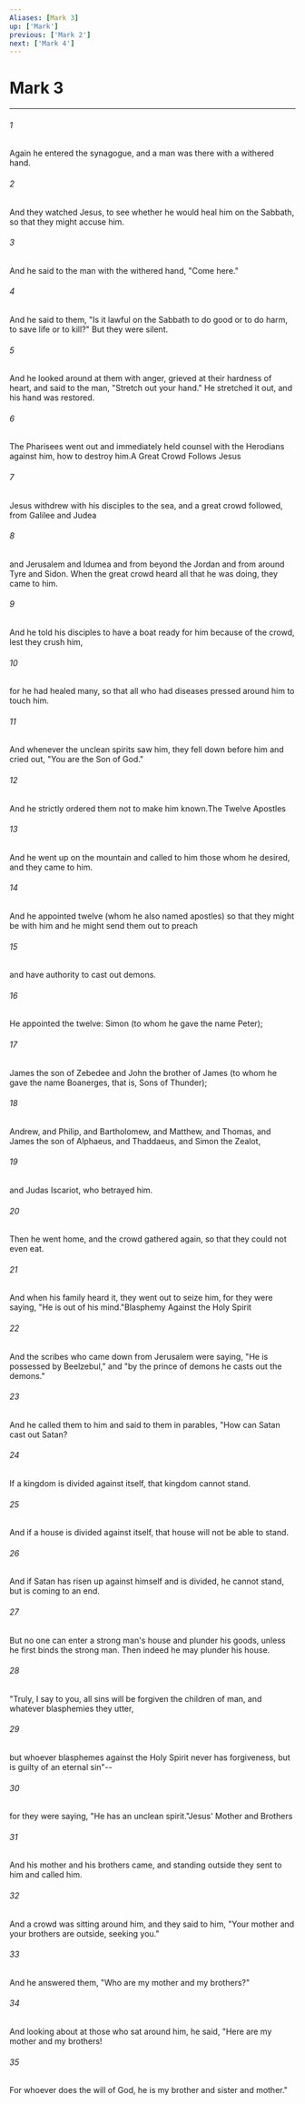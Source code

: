 ```yaml
---
Aliases: [Mark 3]
up: ['Mark']
previous: ['Mark 2']
next: ['Mark 4']
---
```

# Mark 3
***



###### 1 
Again he entered the synagogue, and a man was there with a withered hand. 

###### 2 
And they watched Jesus, to see whether he would heal him on the Sabbath, so that they might accuse him. 

###### 3 
And he said to the man with the withered hand, "Come here." 

###### 4 
And he said to them, "Is it lawful on the Sabbath to do good or to do harm, to save life or to kill?" But they were silent. 

###### 5 
And he looked around at them with anger, grieved at their hardness of heart, and said to the man, "Stretch out your hand." He stretched it out, and his hand was restored. 

###### 6 
The Pharisees went out and immediately held counsel with the Herodians against him, how to destroy him.A Great Crowd Follows Jesus 

###### 7 
Jesus withdrew with his disciples to the sea, and a great crowd followed, from Galilee and Judea 

###### 8 
and Jerusalem and Idumea and from beyond the Jordan and from around Tyre and Sidon. When the great crowd heard all that he was doing, they came to him. 

###### 9 
And he told his disciples to have a boat ready for him because of the crowd, lest they crush him, 

###### 10 
for he had healed many, so that all who had diseases pressed around him to touch him. 

###### 11 
And whenever the unclean spirits saw him, they fell down before him and cried out, "You are the Son of God." 

###### 12 
And he strictly ordered them not to make him known.The Twelve Apostles 

###### 13 
And he went up on the mountain and called to him those whom he desired, and they came to him. 

###### 14 
And he appointed twelve (whom he also named apostles) so that they might be with him and he might send them out to preach 

###### 15 
and have authority to cast out demons. 

###### 16 
He appointed the twelve: Simon (to whom he gave the name Peter); 

###### 17 
James the son of Zebedee and John the brother of James (to whom he gave the name Boanerges, that is, Sons of Thunder); 

###### 18 
Andrew, and Philip, and Bartholomew, and Matthew, and Thomas, and James the son of Alphaeus, and Thaddaeus, and Simon the Zealot, 

###### 19 
and Judas Iscariot, who betrayed him. 

###### 20 
Then he went home, and the crowd gathered again, so that they could not even eat. 

###### 21 
And when his family heard it, they went out to seize him, for they were saying, "He is out of his mind."Blasphemy Against the Holy Spirit 

###### 22 
And the scribes who came down from Jerusalem were saying, "He is possessed by Beelzebul," and "by the prince of demons he casts out the demons." 

###### 23 
And he called them to him and said to them in parables, "How can Satan cast out Satan? 

###### 24 
If a kingdom is divided against itself, that kingdom cannot stand. 

###### 25 
And if a house is divided against itself, that house will not be able to stand. 

###### 26 
And if Satan has risen up against himself and is divided, he cannot stand, but is coming to an end. 

###### 27 
But no one can enter a strong man's house and plunder his goods, unless he first binds the strong man. Then indeed he may plunder his house. 

###### 28 
"Truly, I say to you, all sins will be forgiven the children of man, and whatever blasphemies they utter, 

###### 29 
but whoever blasphemes against the Holy Spirit never has forgiveness, but is guilty of an eternal sin"-- 

###### 30 
for they were saying, "He has an unclean spirit."Jesus' Mother and Brothers 

###### 31 
And his mother and his brothers came, and standing outside they sent to him and called him. 

###### 32 
And a crowd was sitting around him, and they said to him, "Your mother and your brothers are outside, seeking you." 

###### 33 
And he answered them, "Who are my mother and my brothers?" 

###### 34 
And looking about at those who sat around him, he said, "Here are my mother and my brothers! 

###### 35 
For whoever does the will of God, he is my brother and sister and mother."

